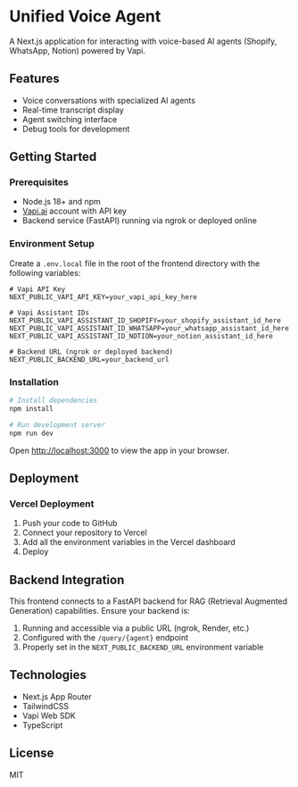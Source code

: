 # Unified Voice Agent

A Next.js application for interacting with voice-based AI agents (Shopify, WhatsApp, Notion) powered by Vapi.

## Features

- Voice conversations with specialized AI agents
- Real-time transcript display
- Agent switching interface
- Debug tools for development

## Getting Started

### Prerequisites

- Node.js 18+ and npm
- [Vapi.ai](https://vapi.ai) account with API key
- Backend service (FastAPI) running via ngrok or deployed online

### Environment Setup

Create a `.env.local` file in the root of the frontend directory with the following variables:

```
# Vapi API Key
NEXT_PUBLIC_VAPI_API_KEY=your_vapi_api_key_here

# Vapi Assistant IDs
NEXT_PUBLIC_VAPI_ASSISTANT_ID_SHOPIFY=your_shopify_assistant_id_here
NEXT_PUBLIC_VAPI_ASSISTANT_ID_WHATSAPP=your_whatsapp_assistant_id_here
NEXT_PUBLIC_VAPI_ASSISTANT_ID_NOTION=your_notion_assistant_id_here

# Backend URL (ngrok or deployed backend)
NEXT_PUBLIC_BACKEND_URL=your_backend_url
```

### Installation

```bash
# Install dependencies
npm install

# Run development server
npm run dev
```

Open [http://localhost:3000](http://localhost:3000) to view the app in your browser.

## Deployment

### Vercel Deployment

1. Push your code to GitHub
2. Connect your repository to Vercel
3. Add all the environment variables in the Vercel dashboard
4. Deploy

## Backend Integration

This frontend connects to a FastAPI backend for RAG (Retrieval Augmented Generation) capabilities. Ensure your backend is:

1. Running and accessible via a public URL (ngrok, Render, etc.)
2. Configured with the `/query/{agent}` endpoint
3. Properly set in the `NEXT_PUBLIC_BACKEND_URL` environment variable

## Technologies

- Next.js App Router
- TailwindCSS
- Vapi Web SDK
- TypeScript

## License

MIT
